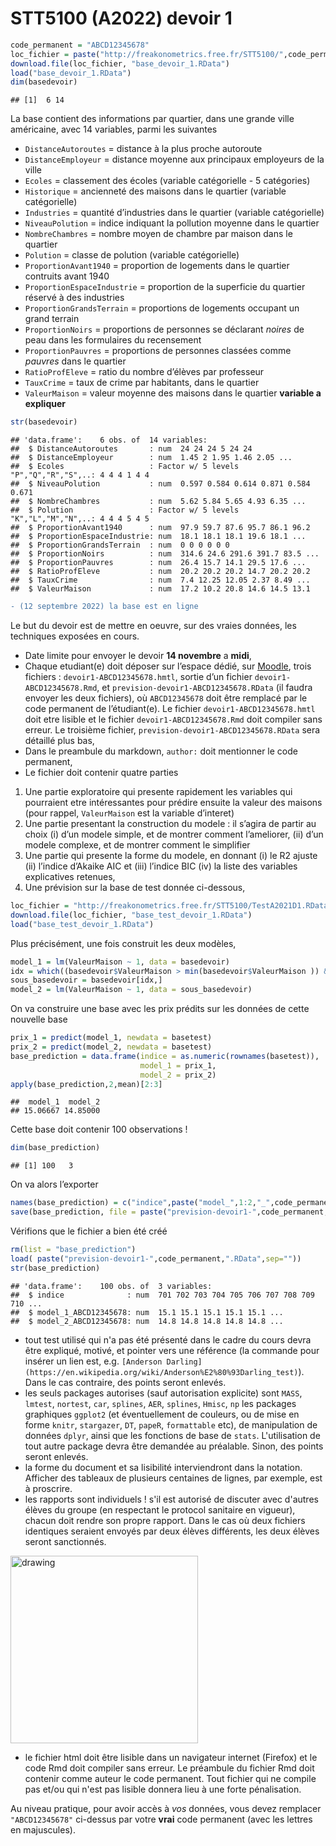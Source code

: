 STT5100 (A2022) devoir 1
================

``` r
code_permanent = "ABCD12345678"
loc_fichier = paste("http://freakonometrics.free.fr/STT5100/",code_permanent,"-A2021D1.RData",sep="")
download.file(loc_fichier, "base_devoir_1.RData")
load("base_devoir_1.RData")
dim(basedevoir)
```

    ## [1]  6 14

La base contient des informations par quartier, dans une grande ville
américaine, avec 14 variables, parmi les suivantes

-   `DistanceAutoroutes` = distance à la plus proche autoroute
-   `DistanceEmployeur` = distance moyenne aux principaux employeurs de
    la ville
-   `Ecoles` = classement des écoles (variable catégorielle - 5
    catégories)
-   `Historique` = ancienneté des maisons dans le quartier (variable
    catégorielle)
-   `Industries` = quantité d’industries dans le quartier (variable
    catégorielle)
-   `NiveauPolution` = indice indiquant la pollution moyenne dans le
    quartier
-   `NombreChambres` = nombre moyen de chambre par maison dans le
    quartier
-   `Polution` = classe de polution (variable catégorielle)
-   `ProportionAvant1940` = proportion de logements dans le quartier
    contruits avant 1940
-   `ProportionEspaceIndustrie` = proportion de la superficie du
    quartier réservé à des industries
-   `ProportionGrandsTerrain` = proportions de logements occupant un
    grand terrain
-   `ProportionNoirs` = proportions de personnes se déclarant *noires*
    de peau dans les formulaires du recensement
-   `ProportionPauvres` = proportions de personnes classées comme
    *pauvres* dans le quartier
-   `RatioProfEleve` = ratio du nombre d’élèves par professeur
-   `TauxCrime` = taux de crime par habitants, dans le quartier
-   `ValeurMaison` = valeur moyenne des maisons dans le quartier
    **variable a expliquer**

``` r
str(basedevoir)
```

    ## 'data.frame':    6 obs. of  14 variables:
    ##  $ DistanceAutoroutes       : num  24 24 24 5 24 24
    ##  $ DistanceEmployeur        : num  1.45 2 1.95 1.46 2.05 ...
    ##  $ Ecoles                   : Factor w/ 5 levels "P","Q","R","S",..: 4 4 4 1 4 4
    ##  $ NiveauPolution           : num  0.597 0.584 0.614 0.871 0.584 0.671
    ##  $ NombreChambres           : num  5.62 5.84 5.65 4.93 6.35 ...
    ##  $ Polution                 : Factor w/ 5 levels "K","L","M","N",..: 4 4 4 5 4 5
    ##  $ ProportionAvant1940      : num  97.9 59.7 87.6 95.7 86.1 96.2
    ##  $ ProportionEspaceIndustrie: num  18.1 18.1 18.1 19.6 18.1 ...
    ##  $ ProportionGrandsTerrain  : num  0 0 0 0 0 0
    ##  $ ProportionNoirs          : num  314.6 24.6 291.6 391.7 83.5 ...
    ##  $ ProportionPauvres        : num  26.4 15.7 14.1 29.5 17.6 ...
    ##  $ RatioProfEleve           : num  20.2 20.2 20.2 14.7 20.2 20.2
    ##  $ TauxCrime                : num  7.4 12.25 12.05 2.37 8.49 ...
    ##  $ ValeurMaison             : num  17.2 10.2 20.8 14.6 14.5 13.1

``` diff
- (12 septembre 2022) la base est en ligne
```

Le but du devoir est de mettre en oeuvre, sur des vraies données, les
techniques exposées en cours.

*   Date limite pour envoyer le devoir **14 novembre** a **midi**,
*   Chaque etudiant(e) doit déposer sur l’espace dédié, sur [Moodle](https://ena01.uqam.ca/mod/assign/view.php?id=3199734),
    trois fichiers : `devoir1-ABCD12345678.hmtl`, sortie d’un fichier
    `devoir1-ABCD12345678.Rmd`, et `prevision-devoir1-ABCD12345678.RData` (il faudra envoyer les deux fichiers), où
    `ABCD12345678` doit être remplacé par le code permanent de
    l’étudiant(e). Le fichier `devoir1-ABCD12345678.hmtl` doit etre
    lisible et le fichier `devoir1-ABCD12345678.Rmd` doit compiler sans
    erreur. Le troisième fichier, `prevision-devoir1-ABCD12345678.RData`
    sera détaillé plus bas,
*   Dans le preambule du markdown, `author:` doit mentionner le code
    permanent,
*  Le fichier doit contenir quatre parties

1.  Une partie exploratoire qui presente rapidement les variables qui
    pourraient etre intéressantes pour prédire ensuite la valeur des
    maisons (pour rappel, `ValeurMaison` est la variable d’interet)
2.  Une partie presentant la construction du modele : il s’agira de
    partir au choix (i) d’un modele simple, et de montrer comment
    l’ameliorer, (ii) d’un modele complexe, et de montrer comment le
    simplifier
3.  Une partie qui presente la forme du modele, en donnant (i) le R2
    ajuste (ii) l’indice d’Akaike AIC et (iii) l’indice BIC (iv) la
    liste des variables explicatives retenues,
4.  Une prévision sur la base de test donnée ci-dessous,

``` r
loc_fichier = "http://freakonometrics.free.fr/STT5100/TestA2021D1.RData"
download.file(loc_fichier, "base_test_devoir_1.RData")
load("base_test_devoir_1.RData")
```

Plus précisément, une fois construit les deux modèles,

``` r
model_1 = lm(ValeurMaison ~ 1, data = basedevoir)
idx = which((basedevoir$ValeurMaison > min(basedevoir$ValeurMaison )) & (basedevoir$ValeurMaison < max(basedevoir$ValeurMaison )))
sous_basedevoir = basedevoir[idx,]
model_2 = lm(ValeurMaison ~ 1, data = sous_basedevoir)
```

On va construire une base avec les prix prédits sur les données de cette
nouvelle base

``` r
prix_1 = predict(model_1, newdata = basetest)
prix_2 = predict(model_2, newdata = basetest)
base_prediction = data.frame(indice = as.numeric(rownames(basetest)),
                             model_1 = prix_1,
                             model_2 = prix_2)
apply(base_prediction,2,mean)[2:3]
```

    ##  model_1  model_2 
    ## 15.06667 14.85000

Cette base doit contenir 100 observations !

``` r
dim(base_prediction)
```

    ## [1] 100   3

On va alors l’exporter

``` r
names(base_prediction) = c("indice",paste("model_",1:2,"_",code_permanent,sep=""))
save(base_prediction, file = paste("prevision-devoir1-",code_permanent,".RData",sep=""))
```

Vérifions que le fichier a bien été créé

``` r
rm(list = "base_prediction")
load( paste("prevision-devoir1-",code_permanent,".RData",sep=""))
str(base_prediction)
```

    ## 'data.frame':	100 obs. of  3 variables:
    ##  $ indice              : num  701 702 703 704 705 706 707 708 709 710 ...
    ##  $ model_1_ABCD12345678: num  15.1 15.1 15.1 15.1 15.1 ...
    ##  $ model_2_ABCD12345678: num  14.8 14.8 14.8 14.8 14.8 ...

* tout test utilisé qui n'a pas été présenté dans le cadre du cours devra être expliqué, motivé, et pointer vers une référence (la commande pour insérer un lien est, e.g. `[Anderson Darling](https://en.wikipedia.org/wiki/Anderson%E2%80%93Darling_test)`). Dans le cas contraire, des points seront enlevés.
* les seuls packages autorises (sauf autorisation explicite) sont `MASS`, `lmtest`, `nortest`, `car`, `splines`, `AER`, `splines`, `Hmisc`, `np` les packages graphiques `ggplot2` (et éventuellement de couleurs, ou de mise en forme `knitr`, `stargazer`, `DT`, `papeR`, `formattable` etc), de manipulation de données `dplyr`, ainsi que les fonctions de base de `stats`. L'utilisation de tout autre package devra être demandée au préalable. Sinon, des points seront enlevés.
* la forme du document et sa lisibilité interviendront dans la notation. Afficher des tableaux de plusieurs centaines de lignes, par exemple, est à proscrire.
* les rapports sont individuels ! s'il est autorisé de discuter avec d'autres élèves du groupe (en respectant le protocol sanitaire en vigueur), chacun doit rendre son propre rapport. Dans le cas où deux fichiers identiques seraient envoyés par deux élèves différents, les deux élèves seront sanctionnés.

<img src="https://github.com/freakonometrics/STT5100/blob/master/archives/A2018/obviously.png" alt="drawing" width="300" align=right/>

* le fichier html doit être lisible dans un navigateur internet (Firefox) et le code Rmd doit compiler sans erreur. Le préambule du fichier Rmd doit contenir comme auteur le code permanent. Tout fichier qui ne compile pas et/ou qui n'est pas lisible donnera lieu à une forte pénalisation.

Au niveau pratique, pour avoir accès à _vos_ données, vous devez remplacer `"ABCD12345678"` ci-dessus par votre **vrai** code permanent (avec les lettres en majuscules).
